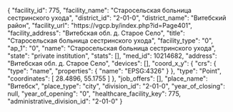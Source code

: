 {
    "facility_id": 775,
    "facility_name": "Старосельская больница сестринского ухода",
    "district_id": "2-01-0",
    "district_name": "Витебский район",
    "facility_url": "https:\/\/vgcp.by\/index.php?id=Page401",
    "facility_address": "Витебская обл. д. Старое Село",
    "title": "Старосельская больница сестринского ухода",
    "facility_type": "0",
    "ap_1": "0",
    "name": "Старосельская больница сестринского ухода",
    "state": "private institution",
    "stats": [],
    "med_id": 10214682,
    "address": "Витебская обл. д. Старое Село",
    "devices": [],
    "coord_x_y": {
        "crs": {
            "type": "name",
            "properties": {
                "name": "EPSG:4326"
            }
        },
        "type": "Point",
        "coordinates": [
            28.4896,
            55.1755
        ]
    },
    "job_offers": [],
    "place_name": "Витебск",
    "place_type": "city",
    "division_id": "2-01-0",
    "year_of_closing": null,
    "year_of_opening": "0",
    "healthcare_facility_key": 775,
    "administrative_division_id": "2-01-0"
}